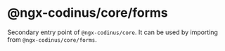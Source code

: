 # @ngx-codinus/core/forms

Secondary entry point of `@ngx-codinus/core`. It can be used by importing from `@ngx-codinus/core/forms`.
